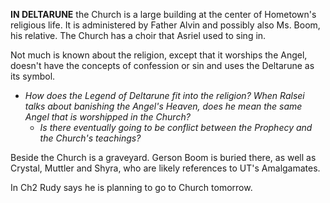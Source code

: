 **IN DELTARUNE** the Church is a large building at the center of Hometown's religious life. It is administered by <a onclick="loadFile('Father Alvin.md')">Father Alvin</a> and possibly also Ms. Boom, his relative. The Church has a choir that <a onclick="loadFile('Asriel.md')">Asriel</a> used to sing in. 

Not much is known about the religion, except that it worships the <a onclick="loadFile('Angel.md')">Angel</a>, doesn't have the concepts of confession or sin and uses the Deltarune as its symbol.
- _How does the Legend of Deltarune fit into the religion? When <a onclick="loadFile('Ralsei.md')">Ralsei</a> talks about banishing the Angel's Heaven, does he mean the same Angel that is worshipped in the Church?_
	- _Is there eventually going to be conflict between the <a onclick="loadFile('Prophecy.md')">Prophecy</a> and the Church's teachings?_

Beside the Church is a graveyard. <a onclick="loadFile('Gerson Boom.md')">Gerson Boom</a> is buried there, as well as Crystal, Muttler and Shyra, who are likely references to UT's <a onclick="loadFile('Amalgamates.md')">Amalgamates</a>.

In Ch2 <a onclick="loadFile('Rudy Holiday.md')">Rudy</a> says he is planning to go to Church tomorrow.

